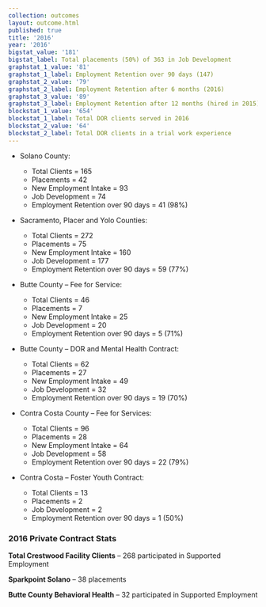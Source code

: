 ```yaml
---
collection: outcomes
layout: outcome.html
published: true
title: '2016'
year: '2016'
bigstat_value: '181'
bigstat_label: Total placements (50%) of 363 in Job Development
graphstat_1_value: '81'
graphstat_1_label: Employment Retention over 90 days (147)
graphstat_2_value: '79'
graphstat_2_label: Employment Retention after 6 months (2016)
graphstat_3_value: '89'
graphstat_3_label: Employment Retention after 12 months (hired in 2015)
blockstat_1_value: '654'
blockstat_1_label: Total DOR clients served in 2016
blockstat_2_value: '64'
blockstat_2_label: Total DOR clients in a trial work experience
---
```

* Solano County:
  - Total Clients = 165
  - Placements = 42
  - New Employment Intake = 93
  - Job Development = 74
  - Employment Retention over 90 days = 41 (98%)

* Sacramento, Placer and Yolo Counties:
  - Total Clients = 272
  - Placements = 75
  - New Employment Intake = 160
  - Job Development = 177
  - Employment Retention over 90 days = 59 (77%)

* Butte County – Fee for Service:
  - Total Clients = 46
  - Placements = 7
  - New Employment Intake = 25
  - Job Development = 20
  - Employment Retention over 90 days = 5 (71%)

* Butte County – DOR and Mental Health Contract:
  - Total Clients = 62
  - Placements = 27
  - New Employment Intake = 49
  - Job Development = 32
  - Employment Retention over 90 days = 19 (70%)

* Contra Costa County – Fee for Services:
  - Total Clients = 96
  - Placements = 28
  - New Employment Intake = 64
  - Job Development = 58
  - Employment Retention over 90 days = 22 (79%)

* Contra Costa – Foster Youth Contract:
  - Total Clients = 13
  - Placements = 2
  - Job Development = 2
  - Employment Retention over 90 days = 1 (50%)

### 2016 Private Contract Stats

**Total Crestwood Facility Clients** – 268
participated in Supported Employment

**Sparkpoint Solano** – 38 placements

**Butte County Behavioral Health** – 32 participated in Supported Employment
